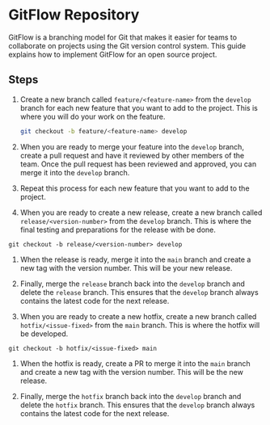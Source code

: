# GitFlow Repository

GitFlow is a branching model for Git that makes it easier for teams to collaborate on projects using the Git version control system. This guide explains how to implement GitFlow for an open source project.

## Steps

1. Create a new branch called `feature/<feature-name>` from the `develop` branch for each new feature that you want to add to the project. This is where you will do your work on the feature.

    ```bash
    git checkout -b feature/<feature-name> develop
    ```

2. When you are ready to merge your feature into the `develop` branch, create a pull request and have it reviewed by other members of the team. Once the pull request has been reviewed and approved, you can merge it into the `develop` branch.

3. Repeat this process for each new feature that you want to add to the project.

4. When you are ready to create a new release, create a new branch called `release/<version-number>` from the `develop` branch. This is where the final testing and preparations for the release with be done.
~~~
git checkout -b release/<version-number> develop
~~~
1. When the release is ready, merge it into the `main` branch and create a new tag with the version number. This will be your new release.

2. Finally, merge the `release` branch back into the `develop` branch and delete the `release` branch. This ensures that the `develop` branch always contains the latest code for the next release.

3. When you are ready to create a new hotfix, create a new branch called `hotfix/<issue-fixed>` from the `main` branch. This is where the hotfix will be developed.
~~~
git checkout -b hotfix/<issue-fixed> main
~~~
1. When the hotfix is ready, create a PR to merge it into the `main` branch and create a new tag with the version number. This will be the new release.

2. Finally, merge the `hotfix` branch back into the `develop` branch and delete the `hotfix` branch. This ensures that the `develop` branch always contains the latest code for the next release.